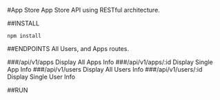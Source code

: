 #App Store
App Store API using RESTful architecture.

##INSTALL
```
npm install
```

##ENDPOINTS
All Users, and Apps routes.

###/api/v1/apps
Display All Apps Info
###/api/v1/apps/:id
Display Single App Info
###/api/v1/users
Display All Users Info
###/api/v1/users/:id
Display Single User Info


##RUN
